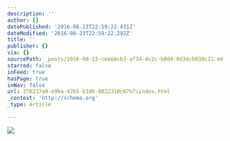 ```yaml
---
description: ''
author: []
datePublished: '2016-08-23T22:59:22.431Z'
dateModified: '2016-08-23T22:59:22.292Z'
title: ''
publisher: {}
via: {}
sourcePath: _posts/2016-08-23-cee68cb3-af34-4c2c-b0d4-0d3dcb039c21.md
starred: false
inFeed: true
hasPage: true
inNav: false
url: 276217a9-e9ba-42b5-b10b-8822310c67b7/index.html
_context: 'http://schema.org'
_type: Article

---
```

![](https://the-grid-user-content.s3-us-west-2.amazonaws.com/b7f9beb4-55d8-4cbe-81a2-26325f29da7c.jpg)